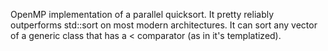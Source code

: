 OpenMP implementation of a parallel quicksort.
It pretty reliably outperforms std::sort on most modern architectures.
It can sort any vector of a generic class that has a < comparator (as in it's templatized).